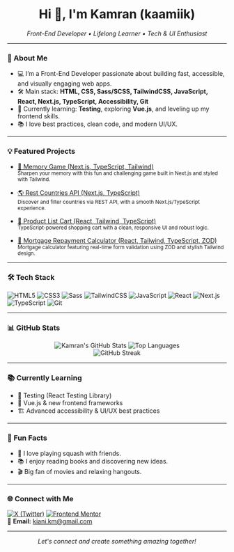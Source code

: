 <h1 align="center">Hi 👋, I'm Kamran (kaamiik)</h1>
<p align="center">
  <em>Front-End Developer • Lifelong Learner • Tech & UI Enthusiast</em>
</p>

---

### 🚀 About Me

- 💻 I’m a Front-End Developer passionate about building fast, accessible, and visually engaging web apps.
- 🛠️ Main stack: **HTML, CSS, Sass/SCSS, TailwindCSS, JavaScript, React, Next.js, TypeScript, Accessibility, Git**
- 🌱 Currently learning: **Testing**, exploring **Vue.js**, and leveling up my frontend skills.
- 📚 I love best practices, clean code, and modern UI/UX.

---

### 💡 Featured Projects

- [🧠 Memory Game (Next.js, TypeScript, Tailwind)](https://github.com/kaamiik/fm-memory-game-using-next-ts-tailwind)  
  <sub>Sharpen your memory with this fun and challenging game built in Next.js and styled with Tailwind.</sub>

- [🌎 Rest Countries API (Next.js, TypeScript)](https://github.com/kaamiik/fm-rest-countries-api-using-next-ts-tailwind)  
  <sub>Discover and filter countries via REST API, with a smooth Next.js/TypeScript experience.</sub>

- [🛒 Product List Cart (React, Tailwind, TypeScript)](https://github.com/kaamiik/fm-Product-List-with-Cart-using-react-tailwind-typescript)  
  <sub>TypeScript-powered shopping cart with a clean, responsive UI and robust logic.</sub>

- [🏦 Mortgage Repayment Calculator (React, Tailwind, TypeScript, ZOD)](https://github.com/kaamiik/fm-Mortgage-Repayment-Calculator-using-React-Tailwind-TypeScript)  
  <sub>Mortgage calculator featuring real-time form validation using ZOD and stylish Tailwind design.</sub>

---

### 🛠️ Tech Stack

![HTML5](https://img.shields.io/badge/-HTML5-E34F26?style=flat&logo=html5&logoColor=fff)
![CSS3](https://img.shields.io/badge/-CSS3-1572B6?style=flat&logo=css3)
![Sass](https://img.shields.io/badge/-Sass-CC6699?style=flat&logo=sass&logoColor=fff)
![TailwindCSS](https://img.shields.io/badge/-TailwindCSS-38B2AC?style=flat&logo=tailwind-css&logoColor=fff)
![JavaScript](https://img.shields.io/badge/-JavaScript-F7DF1E?style=flat&logo=javascript&logoColor=222)
![React](https://img.shields.io/badge/-React-61DAFB?style=flat&logo=react&logoColor=222)
![Next.js](https://img.shields.io/badge/-Next.js-000?style=flat&logo=next.js)
![TypeScript](https://img.shields.io/badge/-TypeScript-3178C6?style=flat&logo=typescript&logoColor=fff)
![Git](https://img.shields.io/badge/-Git-F05032?style=flat&logo=git&logoColor=fff)

---

### 📊 GitHub Stats

<p align="center">
  <img src="https://github-readme-stats.vercel.app/api?username=kaamiik&show_icons=true&theme=radical" alt="Kamran's GitHub Stats" />
  <img src="https://github-readme-stats.vercel.app/api/top-langs/?username=kaamiik&layout=compact&theme=radical" alt="Top Languages" />
  <br/>
  <img src="https://streak-stats.demolab.com?user=kaamiik&theme=radical" alt="GitHub Streak" />
</p>

---

### 📚 Currently Learning

- 🧪 Testing (React Testing Library)
- 🌱 Vue.js & new frontend frameworks
- 🏗️ Advanced accessibility & UI/UX best practices

---

### 🎲 Fun Facts

- 🏸 I love playing squash with friends.
- 📚 I enjoy reading books and discovering new ideas.
- 🎬 Big fan of movies and relaxing hangouts.

---

### 🌐 Connect with Me

[![X (Twitter)](https://img.shields.io/badge/-@kiaakamran-1DA1F2?style=flat&logo=twitter&logoColor=fff)](https://x.com/kiaakamran)
[![Frontend Mentor](https://img.shields.io/badge/Frontend%20Mentor-kaamiik-3F54A3?style=flat&logo=frontendmentor&logoColor=fff)](https://www.frontendmentor.io/profile/kaamiik)  
📧 **Email:** [kiani.km@gmail.com](mailto:kiani.km@gmail.com)

---

<p align="center">
  <em>Let's connect and create something amazing together!</em>
</p>
